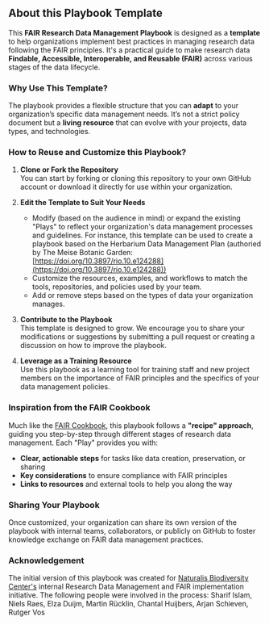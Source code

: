 ## About this Playbook Template

This **FAIR Research Data Management Playbook** is designed as a **template** to help organizations implement best practices in managing research data following the FAIR principles. It's a practical guide to make research data **Findable, Accessible, Interoperable, and Reusable (FAIR)** across various stages of the data lifecycle.

### Why Use This Template?

The playbook provides a flexible structure that you can **adapt** to your organization’s specific data management needs. It’s not a strict policy document but a **living resource** that can evolve with your projects, data types, and technologies.

### How to Reuse and Customize this Playbook?

1. **Clone or Fork the Repository**  
   You can start by forking or cloning this repository to your own GitHub account or download it directly for use within your organization.

2. **Edit the Template to Suit Your Needs**  
   - Modify (based on the audience in mind) or expand the existing "Plays" to reflect your organization's data management processes and guidelines. For instance, this template can be used to create a playbook based on the Herbarium Data Management Plan (authoried by The Meise Botanic Garden: [https://doi.org/10.3897/rio.10.e124288](https://doi.org/10.3897/rio.10.e124288))
   - Customize the resources, examples, and workflows to match the tools, repositories, and policies used by your team.
   - Add or remove steps based on the types of data your organization manages.
 

3. **Contribute to the Playbook**  
   This template is designed to grow. We encourage you to share your modifications or suggestions by submitting a pull request or creating a discussion on how to improve the playbook.

4. **Leverage as a Training Resource**  
   Use this playbook as a learning tool for training staff and new project members on the importance of FAIR principles and the specifics of your data management policies.

### Inspiration from the FAIR Cookbook

Much like the [FAIR Cookbook](https://faircookbook.elixir-europe.org/), this playbook follows a **"recipe" approach**, guiding you step-by-step through different stages of research data management. Each "Play" provides you with:
- **Clear, actionable steps** for tasks like data creation, preservation, or sharing
- **Key considerations** to ensure compliance with FAIR principles
- **Links to resources** and external tools to help you along the way

### Sharing Your Playbook

Once customized, your organization can share its own version of the playbook with internal teams, collaborators, or publicly on GitHub to foster knowledge exchange on FAIR data management practices.

### Acknowledgement 
The initial version of this playbook was created for [Naturalis Biodiversity Center's](https://www.naturalis.nl/en) internal Research Data Management and FAIR implementation initiative. The following people were involved in the process:
Sharif Islam, Niels Raes, Elza Duijm, Martin Rücklin, Chantal Huijbers, Arjan Schieven, Rutger Vos
